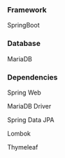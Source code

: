 


<h3>Framework</h3>
<p>SpringBoot</p>


<h3>Database</h3>
<p>MariaDB</p>


<h3>Dependencies</h3>
<p>Spring Web</p>
<p>MariaDB Driver</p>
<p>Spring Data JPA</p>
<p>Lombok</p>
<p>Thymeleaf</p>


